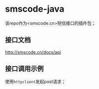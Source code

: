 # smscode-java

该repo作为<smscode.cn>短信接口的插件包；

## 接口文档

<http://smscode.cn/docs/api>

## 接口调用示例

使用`httpclient`发起post请求；

